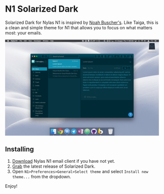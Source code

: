 # N1 Solarized Dark

Solarized Dark for Nylas N1 is inspired by [Noah Buscher's](https://github.com/noahbuscher/N1-Taiga).
Like Taiga, this is a clean and simple theme for N1 that allows you to focus on what matters most: your emails.

![](./preview.jpg)

## Installing

1. [Download](https://nylas.com/n1) Nylas N1 email client if you have not yet.
2. [Grab](https://github.com/NSHenry/N1-Solarized-Dark/releases) the latest release of Solarized Dark.
3. Open `N1>Preferences>General>Select theme` and select `Install new theme...` from the dropdown.

Enjoy!
